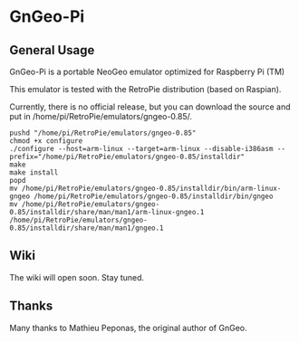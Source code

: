 GnGeo-Pi
==============

General Usage
-------------

GnGeo-Pi is a portable NeoGeo emulator optimized for Raspberry Pi (TM)

This emulator is tested with the RetroPie distribution (based on Raspian).

Currently, there is no official release, but you can download the source and put in /home/pi/RetroPie/emulators/gngeo-0.85/.


```shell
pushd "/home/pi/RetroPie/emulators/gngeo-0.85"
chmod +x configure
./configure --host=arm-linux --target=arm-linux --disable-i386asm --prefix="/home/pi/RetroPie/emulators/gngeo-0.85/installdir"
make
make install
popd
mv /home/pi/RetroPie/emulators/gngeo-0.85/installdir/bin/arm-linux-gngeo /home/pi/RetroPie/emulators/gngeo-0.85/installdir/bin/gngeo
mv /home/pi/RetroPie/emulators/gngeo-0.85/installdir/share/man/man1/arm-linux-gngeo.1 /home/pi/RetroPie/emulators/gngeo-0.85/installdir/share/man/man1/gngeo.1
```

Wiki
----

The wiki will open soon. Stay tuned.

Thanks
------

Many thanks to Mathieu Peponas, the original author of GnGeo.
